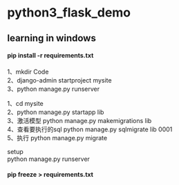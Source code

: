 # python3_flask_demo
## learning in windows


#### pip install -r requirements.txt

1、mkdir Code <br>
2、django-admin startproject mysite <br>
3、python manage.py runserver <br>

1、cd mysite   <br>
2、python manage.py startapp lib <br>
3、激活模型 python manage.py makemigrations lib <br>
4、查看要执行的sql python manage.py sqlmigrate lib 0001 <br>
5、执行 python manage.py migrate <br>

setup <br>
python manage.py runserver  <br>


#### pip freeze > requirements.txt
